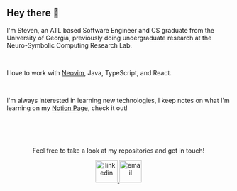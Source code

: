 ## Hey there 👋

I'm Steven, an ATL based Software Engineer and CS graduate from the University of Georgia, previously doing undergraduate research at the Neuro-Symbolic Computing Research Lab.

<br>

I love to work with [Neovim](https://github.com/Tran-Steven/neovim-config), Java,
TypeScript, and React.


<br>


I'm always interested in learning new technologies, I keep notes on what I'm learning on my [Notion Page](https://steven-tran.notion.site/CS-Concept-Notes-a8ade4543472479ea0f3ff3a5263ad7f), check it out!

<br>


<div align="center">
    </br>
    </br>
    <p>Feel free to take a look at my repositories and get in touch!</p>
    <a href="https://www.linkedin.com/in/steven-tran-26735b206">
      <img
    src="https://cdn-icons-png.flaticon.com/512/174/174857.png"
    alt="linkedin"
       width="50"
       height="50"
  />
  </a>
    <a href="mailto:stevenntran@outlook.com"><img src="https://img.icons8.com/color/96/000000/gmail.png" alt="email" width="50" height="50" /></a>
  
</div>
